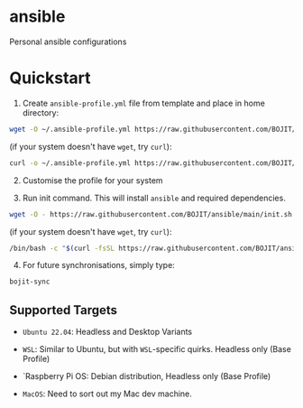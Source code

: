 # ansible
Personal ansible configurations

# Quickstart

1. Create `ansible-profile.yml` file from template and place in home directory:

```bash
wget -O ~/.ansible-profile.yml https://raw.githubusercontent.com/BOJIT/ansible/main/templates/.ansible-profile.yml
```

(if your system doesn't have `wget`, try `curl`):
```bash
curl -o ~/.ansible-profile.yml https://raw.githubusercontent.com/BOJIT/ansible/main/templates/.ansible-profile.yml
```

2. Customise the profile for your system

3. Run init command. This will install `ansible` and required dependencies.

```bash
wget -O - https://raw.githubusercontent.com/BOJIT/ansible/main/init.sh | bash
```
(if your system doesn't have `wget`, try `curl`):
```bash
/bin/bash -c "$(curl -fsSL https://raw.githubusercontent.com/BOJIT/ansible/main/templates/.ansible-profile.yml)"
```

4. For future synchronisations, simply type:

```bash
bojit-sync
```

## Supported Targets

- `Ubuntu 22.04`: Headless and Desktop Variants

- `WSL`: Similar to Ubuntu, but with `WSL`-specific quirks. Headless only (Base Profile)

- `Raspberry Pi OS: Debian distribution, Headless only (Base Profile)

- `MacOS`: Need to sort out my Mac dev machine.
